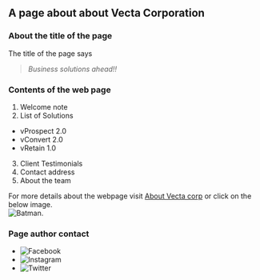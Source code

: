 ## A page about about **Vecta Corporation**

### About the title of the page
The title of the page says  
>_Business solutions ahead!!_

### Contents of the web page
1. Welcome note
2. List of Solutions
 * vProspect 2.0
 * vConvert 2.0
 * vRetain 1.0 
3. Client Testimonials
4. Contact address
5. About the team
  
For more details about the webpage visit [About Vecta corp](https://www.dccomics.com/characters/batman) or click on the below image.  
![Batman](https://www.dccomics.com/sites/default/files/styles/character_thumb_160x160/public/Char_Profile_Batman_20190116_5c3fc4b40faec2.47318964.jpg).

### Page author contact
* ![Facebook][fb]
* ![Instagram][ins]
* ![Twitter][tw]

[fb]: https://www.iconsdb.com/icons/download/royal-blue/facebook-2-24.ico
[ins]: https://www.iconsdb.com/icons/download/royal-blue/instagram-5-24.ico
[tw]: https://www.iconsdb.com/icons/download/royal-blue/twitter-3-24.ico